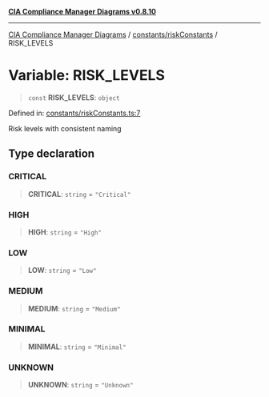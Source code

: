 [**CIA Compliance Manager Diagrams v0.8.10**](../../../README.md)

***

[CIA Compliance Manager Diagrams](../../../modules.md) / [constants/riskConstants](../README.md) / RISK\_LEVELS

# Variable: RISK\_LEVELS

> `const` **RISK\_LEVELS**: `object`

Defined in: [constants/riskConstants.ts:7](https://github.com/Hack23/cia-compliance-manager/blob/680c1f0618a64f5e2a4571e2b2ee23d6baf8dc9d/src/constants/riskConstants.ts#L7)

Risk levels with consistent naming

## Type declaration

### CRITICAL

> **CRITICAL**: `string` = `"Critical"`

### HIGH

> **HIGH**: `string` = `"High"`

### LOW

> **LOW**: `string` = `"Low"`

### MEDIUM

> **MEDIUM**: `string` = `"Medium"`

### MINIMAL

> **MINIMAL**: `string` = `"Minimal"`

### UNKNOWN

> **UNKNOWN**: `string` = `"Unknown"`
